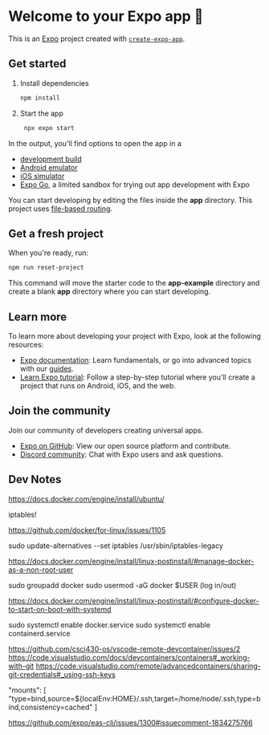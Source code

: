 # Welcome to your Expo app 👋

This is an [Expo](https://expo.dev) project created with [`create-expo-app`](https://www.npmjs.com/package/create-expo-app).

## Get started

1. Install dependencies

   ```bash
   npm install
   ```

2. Start the app

   ```bash
    npx expo start
   ```

In the output, you'll find options to open the app in a

- [development build](https://docs.expo.dev/develop/development-builds/introduction/)
- [Android emulator](https://docs.expo.dev/workflow/android-studio-emulator/)
- [iOS simulator](https://docs.expo.dev/workflow/ios-simulator/)
- [Expo Go](https://expo.dev/go), a limited sandbox for trying out app development with Expo

You can start developing by editing the files inside the **app** directory. This project uses [file-based routing](https://docs.expo.dev/router/introduction).

## Get a fresh project

When you're ready, run:

```bash
npm run reset-project
```

This command will move the starter code to the **app-example** directory and create a blank **app** directory where you can start developing.

## Learn more

To learn more about developing your project with Expo, look at the following resources:

- [Expo documentation](https://docs.expo.dev/): Learn fundamentals, or go into advanced topics with our [guides](https://docs.expo.dev/guides).
- [Learn Expo tutorial](https://docs.expo.dev/tutorial/introduction/): Follow a step-by-step tutorial where you'll create a project that runs on Android, iOS, and the web.

## Join the community

Join our community of developers creating universal apps.

- [Expo on GitHub](https://github.com/expo/expo): View our open source platform and contribute.
- [Discord community](https://chat.expo.dev): Chat with Expo users and ask questions.


## Dev Notes

https://docs.docker.com/engine/install/ubuntu/

iptables!

https://github.com/docker/for-linux/issues/1105

sudo update-alternatives --set iptables /usr/sbin/iptables-legacy

https://docs.docker.com/engine/install/linux-postinstall/#manage-docker-as-a-non-root-user

sudo groupadd docker
sudo usermod -aG docker $USER
(log in/out)

https://docs.docker.com/engine/install/linux-postinstall/#configure-docker-to-start-on-boot-with-systemd

sudo systemctl enable docker.service
sudo systemctl enable containerd.service

https://github.com/csci430-os/vscode-remote-devcontainer/issues/2
https://code.visualstudio.com/docs/devcontainers/containers#_working-with-git
https://code.visualstudio.com/remote/advancedcontainers/sharing-git-credentials#_using-ssh-keys


"mounts": [
  "type=bind,source=${localEnv:HOME}/.ssh,target=/home/node/.ssh,type=bind,consistency=cached"
]

https://github.com/expo/eas-cli/issues/1300#issuecomment-1834275766